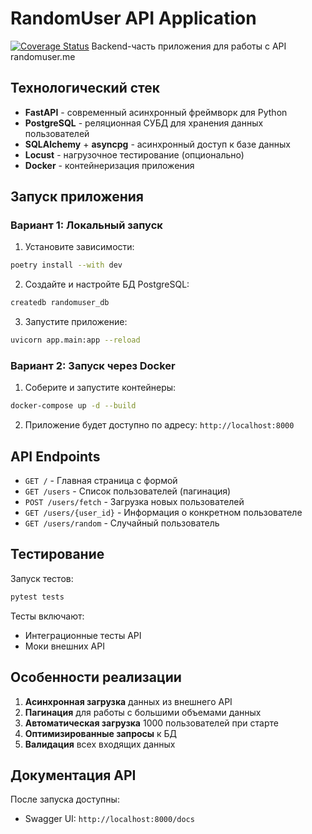# RandomUser API Application
[![Coverage Status](https://coveralls.io/repos/github/your-username/your-repo-name/badge.svg?branch=master)](https://coveralls.io/github/your-username/your-repo-name?branch=master)
Backend-часть приложения для работы с API randomuser.me

## Технологический стек

- **FastAPI** - современный асинхронный фреймворк для Python
- **PostgreSQL** - реляционная СУБД для хранения данных пользователей
- **SQLAlchemy** + **asyncpg** - асинхронный доступ к базе данных
- **Locust** - нагрузочное тестирование (опционально)
- **Docker** - контейнеризация приложения

## Запуск приложения

### Вариант 1: Локальный запуск

1. Установите зависимости:

```bash
poetry install --with dev
```

2. Создайте и настройте БД PostgreSQL:

```bash
createdb randomuser_db
```

3. Запустите приложение:

```bash
uvicorn app.main:app --reload
```

### Вариант 2: Запуск через Docker

1. Соберите и запустите контейнеры:

```bash
docker-compose up -d --build
```

2. Приложение будет доступно по адресу: `http://localhost:8000`

## API Endpoints

- `GET /` - Главная страница с формой
- `GET /users` - Список пользователей (пагинация)
- `POST /users/fetch` - Загрузка новых пользователей
- `GET /users/{user_id}` - Информация о конкретном пользователе
- `GET /users/random` - Случайный пользователь

## Тестирование

Запуск тестов:

```bash
pytest tests
```

Тесты включают:

- Интеграционные тесты API
- Моки внешних API

## Особенности реализации

1. **Асинхронная загрузка** данных из внешнего API
2. **Пагинация** для работы с большими объемами данных
3. **Автоматическая загрузка** 1000 пользователей при старте
4. **Оптимизированные запросы** к БД
5. **Валидация** всех входящих данных

## Документация API

После запуска доступны:

- Swagger UI: `http://localhost:8000/docs`
